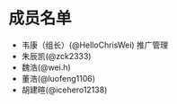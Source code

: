 # **成员名单**
- 韦康（组长）(@HelloChrisWei)  推广管理
- 朱辰凯(@zck2333)
- 魏浩(@wei.h)
- 董浩(@luofeng1106)
- 胡建暄(@icehero12138)
